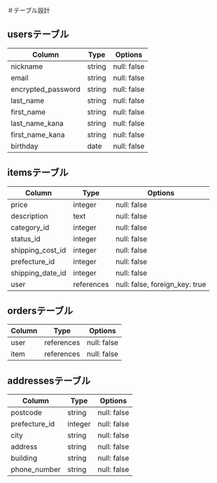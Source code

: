＃テーブル設計

## usersテーブル

| Column             | Type   | Options     |
| ------------------ | ------ | ----------- |
| nickname           | string | null: false |
| email              | string | null: false |
| encrypted_password | string | null: false |
| last_name          | string | null: false |
| first_name         | string | null: false |
| last_name_kana     | string | null: false |
| first_name_kana    | string | null: false |
| birthday           | date   | null: false |

## itemsテーブル

| Column             | Type       | Options                        |
| ------------------ | ---------- | ------------------------------ |
| price              | integer    | null: false                    |
| description        | text       | null: false                    |
| category_id        | integer    | null: false                    |
| status_id          | integer    | null: false                    |
| shipping_cost_id   | integer    | null: false                    |
| prefecture_id      | integer    | null: false                    |
| shipping_date_id   | integer    | null: false                    |
| user               | references | null: false, foreign_key: true |


## ordersテーブル

| Column             | Type       | Options                        |
| ------------------ | ---------- | ------------------------------ |
| user               | references | null: false                    |
| item               | references | null: false                    |

## addressesテーブル

| Column             | Type       | Options                        |
| ------------------ | ---------- | ------------------------------ |
| postcode           | string     | null: false                    |
| prefecture_id      | integer    | null: false                    |
| city               | string     | null: false                    |
| address            | string     | null: false                    |
| building           | string     | null: false                    |
| phone_number       | string     | null: false                    |